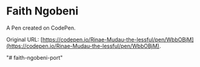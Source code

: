 # Faith Ngobeni

A Pen created on CodePen.

Original URL: [https://codepen.io/Rinae-Mudau-the-lessful/pen/WbbOBjM](https://codepen.io/Rinae-Mudau-the-lessful/pen/WbbOBjM).

"# faith-ngobeni-port" 
